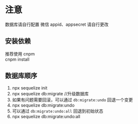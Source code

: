 # 注意

数据库请自行配置
微信 appid、appsecret 请自行更改

## 安装依赖

推荐使用 cnpm  
cnpm install

## 数据库顺序

1. npx sequelize init
2. npx sequelize db:migrate //升级数据库
3. 如果有问题需要回滚，可以通过 `db:migrate:undo` 回退一个变更
4. npx sequelize db:migrate:undo
5. 可以通过 `db:migrate:undo:all` 回退到初始状态
6. npx sequelize db:migrate:undo:all
